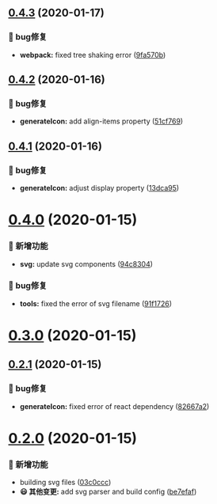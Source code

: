 ## [0.4.3](https://github.com/fedlinker/font-awesome/compare/v0.4.2...v0.4.3) (2020-01-17)


### 🐛 bug修复

* **webpack:** fixed tree shaking error ([9fa570b](https://github.com/fedlinker/font-awesome/commit/9fa570b8157ebd19d4a534d50899a0b38efae997))



## [0.4.2](https://github.com/fedlinker/font-awesome/compare/v0.4.1...v0.4.2) (2020-01-16)


### 🐛 bug修复

* **generateIcon:** add align-items property ([51cf769](https://github.com/fedlinker/font-awesome/commit/51cf7691e2e553b883ff8b77736bfed4e3c9dd6b))



## [0.4.1](https://github.com/fedlinker/font-awesome/compare/v0.4.0...v0.4.1) (2020-01-16)


### 🐛 bug修复

* **generateIcon:** adjust display property ([13dca95](https://github.com/fedlinker/font-awesome/commit/13dca95f608d8e3dd3fdefe70d8de1682316049d))



# [0.4.0](https://github.com/fedlinker/font-awesome/compare/v0.3.0...v0.4.0) (2020-01-15)


### 🎊 新增功能

* **svg:** update svg components ([94c8304](https://github.com/fedlinker/font-awesome/commit/94c8304eea822b415bd69691d6ab704af752113e))


### 🐛 bug修复

* **tools:** fixed the error of svg filename ([91f1726](https://github.com/fedlinker/font-awesome/commit/91f1726423018a58c770602b923a75b296da44db))



# [0.3.0](https://github.com/fedlinker/font-awesome/compare/v0.2.1...v0.3.0) (2020-01-15)



## [0.2.1](https://github.com/fedlinker/font-awesome/compare/v0.2.0...v0.2.1) (2020-01-15)


### 🐛 bug修复

* **generateIcon:** fixed error of react dependency ([82667a2](https://github.com/fedlinker/font-awesome/commit/82667a2e10a0eebe5f4986b8a6ba796f1fa755ac))



# [0.2.0](https://github.com/fedlinker/font-awesome/compare/be7efaf27c572ae9b3e8a406a9f8c681dcb6afe6...v0.2.0) (2020-01-15)


### 🎊 新增功能

* building svg files ([03c0ccc](https://github.com/fedlinker/font-awesome/commit/03c0ccc3f579df0962b5dae10b39f9fb7c37417f))
* **😃 其他变更:** add svg parser and build config ([be7efaf](https://github.com/fedlinker/font-awesome/commit/be7efaf27c572ae9b3e8a406a9f8c681dcb6afe6))



